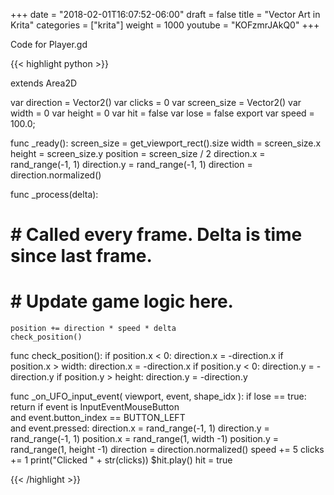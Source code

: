 +++
date = "2018-02-01T16:07:52-06:00"
draft = false
title = "Vector Art in Krita"
categories = ["krita"]
weight = 1000
youtube = "KOFzmrJAkQ0"
+++

Code for Player.gd

{{< highlight python >}}
 
extends Area2D


var direction = Vector2()
var clicks = 0
var screen_size = Vector2()
var width = 0
var height = 0
var hit = false
var lose = false
export var speed = 100.0;

func _ready():
	screen_size = get_viewport_rect().size
	width = screen_size.x
	height = screen_size.y
	position = screen_size / 2
	direction.x = rand_range(-1, 1)
	direction.y = rand_range(-1, 1)
	direction = direction.normalized()

func _process(delta):
#	# Called every frame. Delta is time since last frame.
#	# Update game logic here.
	position += direction * speed * delta
	check_position()
	
func check_position():
	if position.x < 0:
		direction.x = -direction.x
	if position.x > width:
		direction.x = -direction.x
	if position.y < 0:
		direction.y = -direction.y
	if position.y > height:
		direction.y = -direction.y


func _on_UFO_input_event( viewport, event, shape_idx ):
	if lose == true:
		return
	if event is InputEventMouseButton \
    and event.button_index == BUTTON_LEFT \
    and event.pressed:
		direction.x = rand_range(-1, 1)
		direction.y = rand_range(-1, 1)
		position.x = rand_range(1, width -1)
		position.y = rand_range(1, height -1)
		direction = direction.normalized()
		speed += 5
		clicks += 1
		print("Clicked " + str(clicks))
		$hit.play()
		hit = true

{{< /highlight >}}